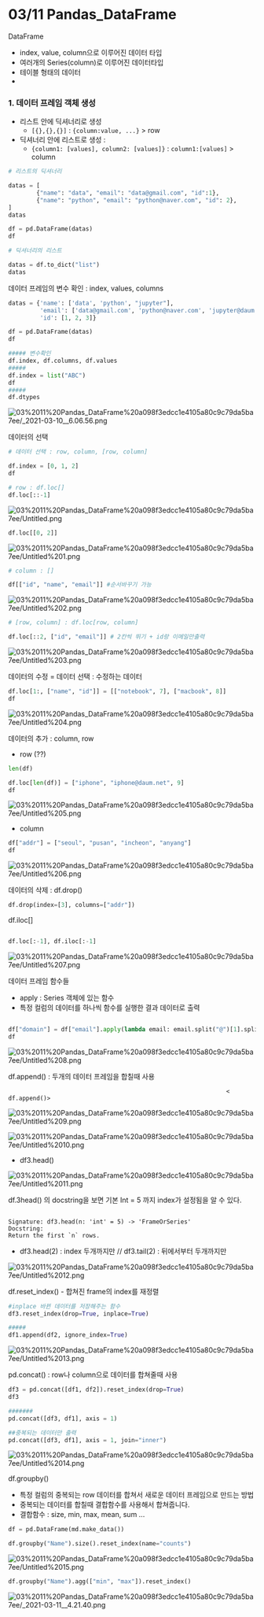 # 03/11 Pandas_DataFrame

DataFrame

- index, value, column으로 이루어진 데이터 타입
- 여러개의 Series(column)로 이루어진 데이터타입
- 테이블 형태의 데이터
- 

### 1. 데이터 프레임 객체 생성

- 리스트 안에 딕셔너리로 생성
    - `[{},{},{}]` : `{column:value, ...}` > row
- 딕셔너리 안에 리스트로 생성 :
    - `{column1: [values], column2: [values]}` : `column1:[values]` > column

```python
# 리스트의 딕셔너리

datas = [
		{"name": "data", "email": "data@gmail.com", "id":1},
		{"name": "python", "email": "python@naver.com", "id": 2},
]
datas

df = pd.DataFrame(datas)
df
```

```python
# 딕셔너리의 리스트

datas = df.to_dict("list")
datas

```

 데이터 프레임의 변수 확인 : index, values, columns

```python
datas = {'name': ['data', 'python', "jupyter"],
         'email': ['data@gmail.com', 'python@naver.com', 'jupyter@daum.net'],
         'id': [1, 2, 3]}

df = pd.DataFrame(datas)
df

##### 변수확인
df.index, df.columns, df.values
#####
df.index = list("ABC")
df
#####
df.dtypes
```

![03%2011%20Pandas_DataFrame%20a098f3edcc1e4105a80c9c79da5ba7ee/_2021-03-10__6.06.56.png](03%2011%20Pandas_DataFrame%20a098f3edcc1e4105a80c9c79da5ba7ee/_2021-03-10__6.06.56.png)

데이터의 선택

```python
# 데이터 선택 : row, column, [row, column]

df.index = [0, 1, 2]
df
```

```python
# row : df.loc[]
df.loc[::-1]
```

![03%2011%20Pandas_DataFrame%20a098f3edcc1e4105a80c9c79da5ba7ee/Untitled.png](03%2011%20Pandas_DataFrame%20a098f3edcc1e4105a80c9c79da5ba7ee/Untitled.png)

```python
df.loc[[0, 2]]
```

![03%2011%20Pandas_DataFrame%20a098f3edcc1e4105a80c9c79da5ba7ee/Untitled%201.png](03%2011%20Pandas_DataFrame%20a098f3edcc1e4105a80c9c79da5ba7ee/Untitled%201.png)

```python
# column : []

df[["id", "name", "email"]] #순서바꾸기 가능
```

![03%2011%20Pandas_DataFrame%20a098f3edcc1e4105a80c9c79da5ba7ee/Untitled%202.png](03%2011%20Pandas_DataFrame%20a098f3edcc1e4105a80c9c79da5ba7ee/Untitled%202.png)

```python
# [row, column] : df.loc[row, column]

df.loc[::2, ["id", "email"]] # 2칸씩 뛰기 + id랑 이메일만출력
```

![03%2011%20Pandas_DataFrame%20a098f3edcc1e4105a80c9c79da5ba7ee/Untitled%203.png](03%2011%20Pandas_DataFrame%20a098f3edcc1e4105a80c9c79da5ba7ee/Untitled%203.png)

데이터의 수정  =  데이터 선택  :  수정하는 데이터

```python
df.loc[1:, ["name", "id"]] = [["notebook", 7], ["macbook", 8]]
df
```

![03%2011%20Pandas_DataFrame%20a098f3edcc1e4105a80c9c79da5ba7ee/Untitled%204.png](03%2011%20Pandas_DataFrame%20a098f3edcc1e4105a80c9c79da5ba7ee/Untitled%204.png)

데이터의 추가 : column, row

- row (??)

```python
len(df)

df.loc[len(df)] = ["iphone", "iphone@daum.net", 9]
df
```

![03%2011%20Pandas_DataFrame%20a098f3edcc1e4105a80c9c79da5ba7ee/Untitled%205.png](03%2011%20Pandas_DataFrame%20a098f3edcc1e4105a80c9c79da5ba7ee/Untitled%205.png)

- column

```python
df["addr"] = ["seoul", "pusan", "incheon", "anyang"]
df
```

![03%2011%20Pandas_DataFrame%20a098f3edcc1e4105a80c9c79da5ba7ee/Untitled%206.png](03%2011%20Pandas_DataFrame%20a098f3edcc1e4105a80c9c79da5ba7ee/Untitled%206.png)

데이터의 삭제 : df.drop()

```python
df.drop(index=[3], columns=["addr"])
```

df.iloc[]

```python

df.loc[:-1], df.iloc[:-1]
```

![03%2011%20Pandas_DataFrame%20a098f3edcc1e4105a80c9c79da5ba7ee/Untitled%207.png](03%2011%20Pandas_DataFrame%20a098f3edcc1e4105a80c9c79da5ba7ee/Untitled%207.png)

데이터 프레임 함수들

- apply : Series 객체에 있는 함수
- 특정 컬럼의 데이터를 하나씩 함수를 실행한 결과 데이터로 출력

```python

df["domain"] = df["email"].apply(lambda email: email.split("@")[1].split(".")[0])
df
```

![03%2011%20Pandas_DataFrame%20a098f3edcc1e4105a80c9c79da5ba7ee/Untitled%208.png](03%2011%20Pandas_DataFrame%20a098f3edcc1e4105a80c9c79da5ba7ee/Untitled%208.png)

df.append() : 두개의 데이터 프레임을 합칠때 사용

                                                                  < df.append()>

![03%2011%20Pandas_DataFrame%20a098f3edcc1e4105a80c9c79da5ba7ee/Untitled%209.png](03%2011%20Pandas_DataFrame%20a098f3edcc1e4105a80c9c79da5ba7ee/Untitled%209.png)

![03%2011%20Pandas_DataFrame%20a098f3edcc1e4105a80c9c79da5ba7ee/Untitled%2010.png](03%2011%20Pandas_DataFrame%20a098f3edcc1e4105a80c9c79da5ba7ee/Untitled%2010.png)

- df3.head()

![03%2011%20Pandas_DataFrame%20a098f3edcc1e4105a80c9c79da5ba7ee/Untitled%2011.png](03%2011%20Pandas_DataFrame%20a098f3edcc1e4105a80c9c79da5ba7ee/Untitled%2011.png)

df.3head() 의 docstring을 보면 기본 Int = 5 까지 index가 설정됨을 알 수 있다.

```

Signature: df3.head(n: 'int' = 5) -> 'FrameOrSeries'
Docstring:
Return the first `n` rows.

```

- df3.head(2) : index 두개까지만 //  df3.tail(2) : 뒤에서부터 두개까지만

![03%2011%20Pandas_DataFrame%20a098f3edcc1e4105a80c9c79da5ba7ee/Untitled%2012.png](03%2011%20Pandas_DataFrame%20a098f3edcc1e4105a80c9c79da5ba7ee/Untitled%2012.png)

df.reset_index() -  합쳐진 frame의 index를 재정렬

```python
#inplace 바뀐 데이터를 저장해주는 함수
df3.reset_index(drop=True, inplace=True)

#####
df1.append(df2, ignore_index=True)
```

![03%2011%20Pandas_DataFrame%20a098f3edcc1e4105a80c9c79da5ba7ee/Untitled%2013.png](03%2011%20Pandas_DataFrame%20a098f3edcc1e4105a80c9c79da5ba7ee/Untitled%2013.png)

pd.concat() : row나 column으로 데이터를 합쳐줄때 사용

```python
df3 = pd.concat([df1, df2]).reset_index(drop=True)
df3

#######
pd.concat([df3, df1], axis = 1)

##중복되는 데이터만 출력
pd.concat([df3, df1], axis = 1, join="inner")
```

![03%2011%20Pandas_DataFrame%20a098f3edcc1e4105a80c9c79da5ba7ee/Untitled%2014.png](03%2011%20Pandas_DataFrame%20a098f3edcc1e4105a80c9c79da5ba7ee/Untitled%2014.png)

df.groupby()

- 특정 컬럼의 중복되는 row 데이터를 합쳐서 새로운 데이터 프레임으로 만드는 방법
- 중복되는 데이터를 합칠때 결합함수를 사용해서 합쳐줍니다.
- 결합함수 :  size, min, max, mean, sum ...

```python
df = pd.DataFrame(md.make_data())

df.groupby("Name").size().reset_index(name="counts")
```

![03%2011%20Pandas_DataFrame%20a098f3edcc1e4105a80c9c79da5ba7ee/Untitled%2015.png](03%2011%20Pandas_DataFrame%20a098f3edcc1e4105a80c9c79da5ba7ee/Untitled%2015.png)

```python
df.groupby("Name").agg(["min", "max"]).reset_index()
```

![03%2011%20Pandas_DataFrame%20a098f3edcc1e4105a80c9c79da5ba7ee/_2021-03-11__4.21.40.png](03%2011%20Pandas_DataFrame%20a098f3edcc1e4105a80c9c79da5ba7ee/_2021-03-11__4.21.40.png)